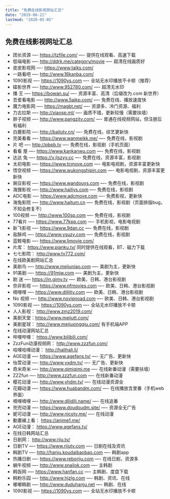 ```yaml
---
title: "免费在线影视网址汇总"
date: "2019-08-21"
lastmod: "2020-05-05"
---
```


## 免费在线影视网址汇总

- 团长资源 —-  https://tzfile.com/   —- 提供在线观看、高速下载
- 低端电影 —- http://ddrk.me/category/movie  —- 超清在线画质好
- 皮皮影视网 —-  https://www.taiks.com/
- 一路看吧 —-  http://www.16kanba.com/
- 1090影视 —- https://1090ys.com                  —- 全站无水印播放不卡顿（推荐）
- 碟影世界 —- http://www.952780.com/          —- 超清无水印
- 播      王 —- https://bowan.su/                     —- 资源丰富、高清（后缀改为.com 新世界）
- 吾爱看电影 —- http://www.5aikp.com/          —- 免费在线、播放速度快
- 魔力电影网 —- https://magbt.net/                 —- 资源多、冷门资源、福利
- 力古拉斯 —- http://xiaosp.ml/                       —- 画质不错，更新较慢（需要扶墙）
- 胖子视频 —- http://www.pangzitv.com/          —- 普通在线视频网站，但注册后有福利
- 白鹿影院 —- http://bailutv.cn/                       —- 免费在线，综艺更新快
- 完美看看 —- https://www.wanmeikk.me/        —- 免费在线，影视剧
- 片      吧 —- http://pbpb.tv                            —- 免费在线，影视剧（手机页面）
- 看看   屋 —- https://www.kankanwu.com        —- 免费在线，影视剧
- 达达   兔 —- https://v.jlszyy.cc                       —- 免费在线，资源丰富，影视剧
- 太初电影 —- https://www.tcmove.com            —- 电影电视剧，资源丰富更新快
- 悟空视频 —- https://www.wukongshipin.com   —- 电影电视剧，资源丰富更新快
- 豌豆影视 —- https://www.wandouys.com        —- 免费在线，影视剧
- 海狸影视 —- http://www.hailiys.com               —- 免费在线，影视剧
- ADC电影 —- https://www.adcmove.com          —- 免费影视，更新快
- 海兔影院 —- http://www.haitum.cn                 —- 免费在线，影视剧（页面排版bug，不知会修复不）
- 100视频  —- http://www.100sp.com                —- 免费在线，影视剧
- 77看片    —- https://www.77kpp.com               —- 手机影视，电影电视剧
- 新飞影视 —- https://www.9dan.cc                    —- 免费在线，影视剧
- 盐酥鸡    —- https://www.ysuzy.com                 —- 免费在线，影视剧
- 蓝鲸电影 —-  https://www.ljmovie.com/
- 片库： https://www.pianku.tv/ 同时提供在线观看，BT、磁力下载
- 七七影院： http://www.tv772.com/
- 在线欧美剧网站汇总
- 美剧鸟    —- http://www.meijuniao.com    —- 美剧为主，更新快
- 91美剧    —- https://91mjw.com               —- 美剧为主，更新快
- 剧   迷    —- https://in.gimy.tv                  —- 欧美、日韩、港台影视剧
- 奈非影视 —- https://www.nfmovies.com    —- 欧美、日韩、港台影视剧
- 嘀哩哩    —- https://www.dililitv.com         —- 欧美、日韩、港台影视剧
- No 视频  —- http://www.novipnoad.com    —- 欧美、日韩、港台影视剧
- 1090影视 —- https://1090ys.com              —- 全站无水印播放不卡顿
- 人人影视： http://www.zmz2019.com/
- 美剧天堂：https://www.meijutt.com/
- 美剧星球： http://www.meijuxingqiu.com/ 有手机端APP
- 在线动漫网站汇总
- 哔哩哔哩： https://www.bilibili.com/
- ZzzFun动漫视频网： http://www.zzzfun.com/
- 哈哩哈哩动漫： http://halihali.li/
- AGE动漫  —- https://www.agefans.tv/          —-  无广告、更新快
- 怡萱动漫 —- http://www.yxdm.tv/               —-  无广告、更新快
- 奇米奇米 —- http://www.qimiqimi.me           —- 在线新番动漫（需要扶墙）
- ZZZfun    —- http://www.zzzfun.com            —- 在线新番动漫
- 樱花动漫 —-  http://www.yhdm.tv/              —- 在线动漫资源全
- 花瓣动漫 —-  https://www.huabandm.com/  —- 在线播放含里番（手机web界面）
- 嘀哩嘀哩 —-  http://www.dilidili.name/         —- 在线追番
- 兜兜动漫 —-  https://www.doudoudm.site/   —- 资源全无广告
- 妮可动漫 —-  http://www.nicotv.me/            —- 在线动漫
- 動畫線上看： https://anime1.me/
- AGE动漫： https://www.agefans.tv/
- 在线日韩网站汇总
- 日剧网： http://www.riju.tv/
- 日剧TV    —- https://www.rijutv.com                —- 日剧在线及资讯
- 韩剧TV    —- http://hanju.koudaibaobao.com    —- 韩剧app
- 热播日剧  —- https://www.reboriju.com            —- 在线日剧，资源多
- 蜗牛视频  —- http://www.snailok.com               —- 主韩剧
- 韩饭网     —- https://www.hanfan.cc                 —- 主韩剧、度盘下载
- 韩粉乐园  —- http://www.hjzlg.com                   —- 韩剧、资讯、在线
- 嘟嘟韩剧  —- http://www.duduhanju.net            —- 韩剧、在线
- 1090影视 —- https://1090ys.com                       —- 全站无水印播放不卡顿
